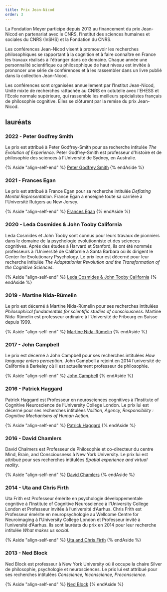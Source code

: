 ```yaml
---
title: Prix Jean-Nicod
order: 3
---
```


La Fondation Meyer participe depuis 2013 au financement du prix Jean-Nicod en partenariat avec le CNRS, l’Institut des sciences humaines et sociales du CNRS (InSHS) et la Fondation du CNRS.

Les conférences Jean-Nicod visent à promouvoir les recherches philosophiques se rapportant à la cognition et à faire connaître en France les travaux réalisés à l'étranger dans ce domaine. Chaque année une personnalité scientifique ou philosophique de haut niveau est invitée à prononcer une série de conférences et à les rassembler dans un livre publié dans la collection Jean-Nicod.

Les conférences sont organisées annuellement par l’Institut Jean-Nicod, Unité mixte de recherches rattachée au CNRS en cotutelle avec l’EHESS et l’Ecole normale supérieure, qui rassemble les meilleurs spécialistes français de philosophie cognitive. Elles se clôturent par la remise du prix Jean-Nicod.

## lauréats

### 2022 - <span>Peter Godfrey Smith</span>

Le prix est attribué à Peter Godfrey-Smith pour sa recherche intitulée *The Evolution of Experience*. Peter Godfrey-Smith est professeur d'histoire et de philosophie des sciences à l'Université de Sydney, en Australie.

{% Aside "align-self-end" %}
  [Peter Godfrey Smith](http://www.institutnicod.org/seminaires-colloques/prix-jean-nicod/conferences-et-prix-jean-nicod-2022/article/conferences-et-prix-jean-nicod-2022?lang=en&var_mode=calcul)
{% endAside %}

### 2021 - <span>Frances Egan</span>

Le prix est attribué à France Egan pour sa recherche intitulée *Deflating Mental Representation*. France Egan a enseigné toute sa carrière à l’Université Rutgers au New Jersey.

{% Aside "align-self-end" %}
  [Frances Egan](http://www.institutnicod.org/seminaires-colloques/prix-jean-nicod/conferences-et-prix-jean-nicod-2021/article/jean-nicod-lectures-and-prize-2021?lang=en)
{% endAside %}

### 2020 - <span>Leda Cosmides & John Tooby California</span>

Leda Cosmides et John Tooby sont connus pour leurs travaux de pionniers dans le domaine de la psychologie évolutionniste et des sciences cognitives. Après des études à Harvard et Stanford, ils ont été nommés professeurs à l’Université de Californie à Santa Barbara où ils dirigent le Center for Evolutionary Psychology. Le prix leur est décerné pour leur recherche intitulée *The Adaptationist Revolution and the Transformation of the Cognitive Sciences*.

{% Aside "align-self-end" %}
  [Leda Cosmides & John Tooby California](http://www.institutnicod.org/seminaires-colloques/prix-jean-nicod/recipiendaires-du-prix-jean-nicod-depuis-1993/conferences-et-prix-jean-nicod-2020/?lang=fr&var_mode=calcul)
{% endAside %}

### 2019 - <span>Martine Nida-Rümelin</span>

Le prix est décerné à Martine Nida-Rümelin pour ses recherches intitulées *Philosophical fundamentals for scientific studies of consciousness*. Martine Nida-Rümelin est professeur ordinaire à l’Université de Fribourg en Suisse depuis 1999.

{% Aside "align-self-end" %}
  [Martine Nida-Rümelin](http://www.institutnicod.org/seminaires-colloques/prix-jean-nicod/recipiendaires-du-prix-jean-nicod-depuis-1993/m-nida-rumelin-2019/?lang=fr)
{% endAside %}

### 2017 - <span>John Campbell</span>

Le prix est décerné à John Campbell pour ses recherches intitulées *How language enters perception*. John Campbell a rejoint en 2014 l’université de Californie à Berkeley où il est actuellement professeur de philosophie.

{% Aside "align-self-end" %}
  [John Campbell](http://www.institutnicod.org/seminaires-colloques/prix-jean-nicod/recipiendaires-du-prix-jean-nicod-depuis-1993/m-nida-rumelin-2019/?lang=fr)
{% endAside %}

### 2016 - <span>Patrick Haggard</span>

Patrick Haggard est Professeur en neurosciences cognitives à l’Institute of Cognitive Neuroscience de l’University College London. Le prix lui est décerné pour ses recherches intitulées *Volition, Agency, Responsibility : Cognitive Mechanisms of Human Action.*

{% Aside "align-self-end" %}
  [Patrick Haggard](http://www.institutnicod.org/seminaires-colloques/prix-jean-nicod/recipiendaires-du-prix-jean-nicod-depuis-1993/p-haggard-2016/?lang=fr)
{% endAside %}

### 2016 - <span>David Chamlers</span>

David Chalmers est Professeur de Philosophie et co-directeur du centre Mind, Brain, and Consciousness à New York University. Le prix lui est attribué pour ses recherches intitulées *Spatial experience and virtual reality*.

{% Aside "align-self-end" %}
  [David Chamlers](http://www.institutnicod.org/seminaires-colloques/prix-jean-nicod/recipiendaires-du-prix-jean-nicod-depuis-1993/d-chalmers-2015/?lang=fr)
{% endAside %}

### 2014 - <span>Uta and Chris Firth</span>

Uta Frith est Professeur émérite en psychologie développementale cognitive à l’Institute of Cognitive Neuroscience à l’University College London et Professeur invitée à l’université d’Aarhus. Chris Frith est Professeur émérite en neuropsychologie au Wellcome Centre for Neuroimaging à l’University College London et Professeur invité à l’université d’Aarhus. Ils sont lauréats du prix en 2014 pour leur recherche intitulée *What makes us social*.

{% Aside "align-self-end" %}
  [Uta and Chris Firth](http://www.institutnicod.org/seminaires-colloques/prix-jean-nicod/recipiendaires-du-prix-jean-nicod-depuis-1993/c-u-frith-2014/?lang=fr)
{% endAside %}

### 2013 - <span>Ned Block</span>

Ned Block est professeur à New York University où il occupe la chaire Silver de philosophie, psychologie et neurosciences. Le prix lui est attribué pour ses recherches intitulées *Conscience, Inconscience, Preconscience*.

{% Aside "align-self-end" %}
  [Ned Block](http://www.institutnicod.org/seminaires-colloques/prix-jean-nicod/recipiendaires-du-prix-jean-nicod-depuis-1993/n-block/?lang=fr)
{% endAside %}
